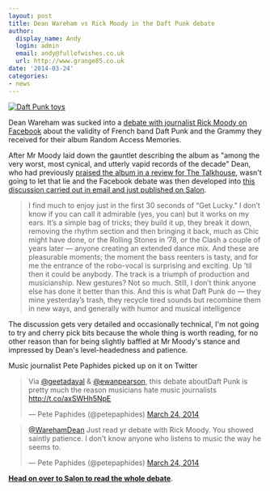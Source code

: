```yaml
---
layout: post
title: Dean Wareham vs Rick Moody in the Daft Punk debate
author:
  display_name: Andy
  login: admin
  email: andy@fullofwishes.co.uk
  url: http://www.grange85.co.uk
date: '2014-03-24'
categories:
- news
---
```

<p><a href="http://www.flickr.com/photos/meagan_taylor/2233756594/" title="Daft Punk toys by meagan_taylor, on Flickr"><img class="alignright" src="https://media.fullofwishes.co.uk/flickr-downloads/2233756594_6fd9fd4e3b_n.jpg" alt="Daft Punk toys"></a></p>
<p>Dean Wareham was sucked into a <a href="https://www.facebook.com/rmoodycom/posts/10151862122562060?stream_ref=10">debate with journalist Rick Moody on Facebook</a> about the validity of French band Daft Punk and the Grammy they received for their album Random Access Memories. </p>
<p>After Mr Moody laid down the gauntlet describing the album as "among the very worst, most cynical, and utterly vapid records of the decade" Dean, who had previously <a href="http://thetalkhouse.com/reviews/view/dean-wareham-daft-punk">praised the album in a review for The Talkhouse</a>, wasn't going to let that lie and the Facebook debate was then developed into <a href="http://www.salon.com/2014/03/23/get_lucky_rick_moody_and_dean_wareham_debate_daft_punk_disco_and_whether_pleasures_should_be_guilty/">this discussion carried out in email and just published on Salon</a>.</p>
<blockquote><p>I find much to enjoy just in the first 30 seconds of “Get Lucky.” I don’t know if you can call it admirable (yes, you can) but it works on my ears. It’s a simple bag of tricks; they build it up, they break it down, removing the rhythm section and then bringing it back, much as Chic might have done, or the Rolling Stones in ’78, or the Clash a couple of years later — anyone creating an extended dance mix. And these are pleasurable moments; the moment the bass reenters is tasty, and for me the entrance of the robo-vocal is surprising and exciting. Up ’til then it could be anybody. The track is a triumph of production and musicianship. New gestures? Not so much. Still, I don’t think anyone else has done it better than this. And this is what Daft Punk do — they mine yesterday’s trash, they recycle tired sounds but recombine them in new ways, and generally with humor and musical intelligence</p></blockquote>
<p>The discussion gets very detailed and occasionally technical, I'm not going to try and cherry pick bits because the whole thing is worth reading, for no other reason than for being slightly baffled at Mr Moody's stance and impressed by Dean's level-headedness and patience.</p>
<p>Music journalist Pete Paphides picked up on it on Twitter</p>
<blockquote class="twitter-tweet" lang="en-gb"><p>Via <a href="https://twitter.com/geetadayal">@geetadayal</a> & <a href="https://twitter.com/ewanpearson">@ewanpearson</a>, this debate aboutDaft Punk is pretty much the reason musicians hate music journalists <a href="http://t.co/axSWHh5NpE">http://t.co/axSWHh5NpE</a></p>
<p>&mdash; Pete Paphides (@petepaphides) <a href="https://twitter.com/petepaphides/statuses/447990993758224384">March 24, 2014</a></p></blockquote>
<blockquote class="twitter-tweet" lang="en-gb"><p><a href="https://twitter.com/WarehamDean">@WarehamDean</a> Just read yr debate with Rick Moody. You showed saintly patience. I don&#39;t know anyone who listens to music the way he seems to.</p>
<p>&mdash; Pete Paphides (@petepaphides) <a href="https://twitter.com/petepaphides/statuses/447993753715113984">March 24, 2014</a></p></blockquote>
<p><strong><a href="http://www.salon.com/2014/03/23/get_lucky_rick_moody_and_dean_wareham_debate_daft_punk_disco_and_whether_pleasures_should_be_guilty/">Head on over to Salon to read the whole debate</a></strong>.</p>
